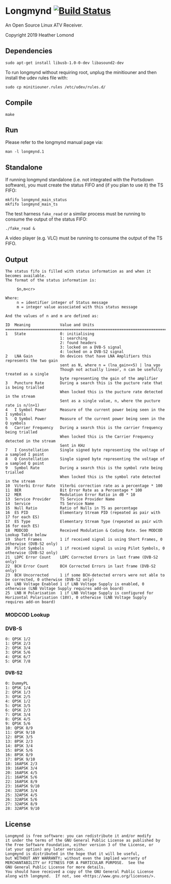 # Longmynd [![Build Status](https://travis-ci.org/myorangedragon/longmynd.svg?branch=master)](https://travis-ci.org/myorangedragon/longmynd)

An Open Source Linux ATV Receiver.

Copyright 2019 Heather Lomond

## Dependencies

    sudo apt-get install libusb-1.0-0-dev libasound2-dev

To run longmynd without requiring root, unplug the minitiouner and then install the udev rules file with:

    sudo cp minitiouner.rules /etc/udev/rules.d/

## Compile

    make

## Run

Please refer to the longmynd manual page via:

```
man -l longmynd.1
```

## Standalone

If running longmynd standalone (i.e. not integrated with the Portsdown software), you must create the status FIFO and (if you plan to use it) the TS FIFO:

```
mkfifo longmynd_main_status
mkfifo longmynd_main_ts
```

The test harness `fake_read` or a similar process must be running to consume the output of the status FIFO:

```
./fake_read &
```

A video player (e.g. VLC) must be running to consume the output of the TS FIFO. 

## Output

    The status fifo is filled with status information as and when it becomes available.
    The format of the status information is:
    
         $n,m<cr>
     
    Where:
         n = identifier integer of Status message
         m = integer value associated with this status message
      
    And the values of n and m are defined as:
    
    ID  Meaning             Value and Units
    ==============================================================================================
    1   State               0: initialising
                            1: searching
                            2: found headers
                            3: locked on a DVB-S signal
                            4: locked on a DVB-S2 signal 
    2   LNA Gain            On devices that have LNA Amplifiers this represents the two gain 
                            sent as N, where n = (lna_gain<<5) | lna_vgo
                            Though not actually linear, n can be usefully treated as a single
                            byte representing the gain of the amplifier
    3   Puncture Rate       During a search this is the pucture rate that is being trialled
                            When locked this is the pucture rate detected in the stream
                            Sent as a single value, n, where the pucture rate is n/(n+1)
    4   I Symbol Power      Measure of the current power being seen in the I symbols
    5   Q Symbol Power      Measure of the current power being seen in the Q symbols
    6   Carrier Frequency   During a search this is the carrier frequency being trialled
                            When locked this is the Carrier Frequency detected in the stream
                            Sent in KHz
    7   I Constellation     Single signed byte representing the voltage of a sampled I point
    8   Q Constellation     Single signed byte representing the voltage of a sampled Q point
    9   Symbol Rate         During a search this is the symbol rate being trialled
                            When locked this is the symbol rate detected in the stream
    10  Viterbi Error Rate  Viterbi correction rate as a percentage * 100
    11  BER                 Bit Error Rate as a Percentage * 100
    12  MER                 Modulation Error Ratio in dB * 10
    13  Service Provider    TS Service Provider Name
    14  Service             TS Service Name
    15  Null Ratio          Ratio of Nulls in TS as percentage
    16  ES PID              Elementary Stream PID (repeated as pair with 17 for each ES)
    17  ES Type             Elementary Stream Type (repeated as pair with 16 for each ES)
    18  MODCOD              Received Modulation & Coding Rate. See MODCOD Lookup Table below
    19  Short Frames        1 if received signal is using Short Frames, 0 otherwise (DVB-S2 only)
    20  Pilot Symbols       1 if received signal is using Pilot Symbols, 0 otherwise (DVB-S2 only)
    21  LDPC Error Count    LDPC Corrected Errors in last frame (DVB-S2 only)
    22  BCH Error Count     BCH Corrected Errors in last frame (DVB-S2 only)
    23  BCH Uncorrected     1 if some BCH-detected errors were not able to be corrected, 0 otherwise (DVB-S2 only)
    24  LNB Voltage Enabled 1 if LNB Voltage Supply is enabled, 0 otherwise (LNB Voltage Supply requires add-on board)
    25  LNB H Polarisation  1 if LNB Voltage Supply is configured for Horizontal Polarisation (18V), 0 otherwise (LNB Voltage Supply requires add-on board)


### MODCOD Lookup

### DVB-S
```
0: QPSK 1/2
1: QPSK 2/3
2: QPSK 3/4
3: QPSK 5/6
4: QPSK 6/7
5: QPSK 7/8
```

#### DVB-S2
```
0: DummyPL
1: QPSK 1/4
2: QPSK 1/3
3: QPSK 2/5
4: QPSK 1/2
5: QPSK 3/5
6: QPSK 2/3
7: QPSK 3/4
8: QPSK 4/5
9: QPSK 5/6
10: QPSK 8/9
11: QPSK 9/10
12: 8PSK 3/5
13: 8PSK 2/3
14: 8PSK 3/4
15: 8PSK 5/6
16: 8PSK 8/9
17: 8PSK 9/10
18: 16APSK 2/3
19: 16APSK 3/4
20: 16APSK 4/5
21: 16APSK 5/6
22: 16APSK 8/9
23: 16APSK 9/10
24: 32APSK 3/4
25: 32APSK 4/5
26: 32APSK 5/6
27: 32APSK 8/9
28: 32APSK 9/10
```

## License

    Longmynd is free software: you can redistribute it and/or modify
    it under the terms of the GNU General Public License as published by
    the Free Software Foundation, either version 3 of the License, or
    (at your option) any later version.
    Longmynd is distributed in the hope that it will be useful,
    but WITHOUT ANY WARRANTY; without even the implied warranty of
    MERCHANTABILITY or FITNESS FOR A PARTICULAR PURPOSE.  See the
    GNU General Public License for more details.
    You should have received a copy of the GNU General Public License
    along with longmynd.  If not, see <https://www.gnu.org/licenses/>.
